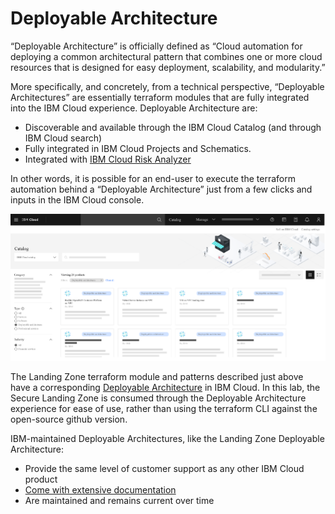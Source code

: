 # Deployable Architecture

“Deployable Architecture” is officially defined as “Cloud automation for deploying a common architectural pattern that combines one or more cloud resources that is designed for easy deployment, scalability, and modularity.”

More specifically, and concretely, from a technical perspective, “Deployable Architectures” are essentially terraform modules that are fully integrated into the IBM Cloud experience. Deployable Architecture are:

- Discoverable and available through the IBM Cloud Catalog (and through IBM Cloud search)
- Fully integrated in IBM Cloud Projects and Schematics.
- Integrated with [IBM Cloud Risk Analyzer](https://cloud.ibm.com/docs/code-risk-analyzer-cli-plugin?topic=code-risk-analyzer-cli-plugin-cra-cli-plugin#terraform-command)

In other words, it is possible for an end-user to execute the terraform automation behind a “Deployable Architecture” just from a few clicks and inputs in the IBM Cloud console.

![Deployable Architecture console](../images/about-deployable-arch.png)

The Landing Zone terraform module and patterns described just above have a corresponding [Deployable Architecture](https://cloud.ibm.com/docs/secure-infrastructure-vpc?topic=secure-infrastructure-vpc-overview) in IBM Cloud. In this lab, the Secure Landing Zone is consumed through the Deployable Architecture experience for ease of use, rather than using the terraform CLI against the open-source github version.

IBM-maintained Deployable Architectures, like the Landing Zone Deployable Architecture:

- Provide the same level of customer support as any other IBM Cloud product
- [Come with extensive documentation](https://cloud.ibm.com/docs/secure-infrastructure-vpc?topic=secure-infrastructure-vpc-overview)
- Are maintained and remains current over time
